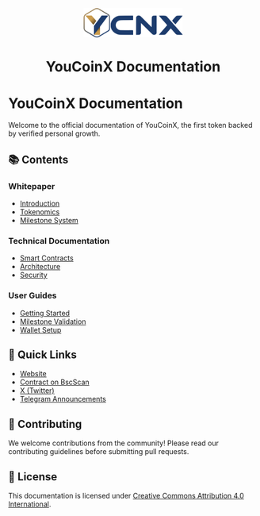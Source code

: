 <div align="center">
  <img src="assets/YCNX_logo_hexa.svg" alt="YouCoinX Documentation" width="200"/>
  <h1>YouCoinX Documentation</h1>
</div>

# YouCoinX Documentation

Welcome to the official documentation of YouCoinX, the first token backed by verified personal growth.

## 📚 Contents

### Whitepaper
- [Introduction](whitepaper/README.md)
- [Tokenomics](whitepaper/tokenomics.md)
- [Milestone System](whitepaper/milestone-system.md)

### Technical Documentation
- [Smart Contracts](technical/smart-contracts.md)
- [Architecture](technical/architecture.md)
- [Security](technical/security.md)

### User Guides
- [Getting Started](guides/getting-started.md)
- [Milestone Validation](guides/milestone-validation.md)
- [Wallet Setup](guides/wallet-setup.md)

## 🔗 Quick Links
- [Website](https://youcoinx.com)
- [Contract on BscScan](https://bscscan.com/address/0x6481125224efffDFD41A158b3DBdD8D9D8578978#code)
- [X (Twitter)](https://x.com/youcoinx)
- [Telegram Announcements](https://t.me/youcoinx_announcements)

## 📝 Contributing
We welcome contributions from the community! Please read our contributing guidelines before submitting pull requests.

## 📄 License
This documentation is licensed under [Creative Commons Attribution 4.0 International](https://creativecommons.org/licenses/by/4.0/).
